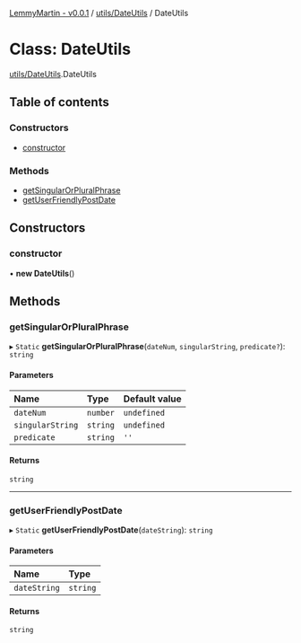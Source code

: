 [LemmyMartin - v0.0.1](../README.md) / [utils/DateUtils](../modules/utils_DateUtils.md) / DateUtils

# Class: DateUtils

[utils/DateUtils](../modules/utils_DateUtils.md).DateUtils

## Table of contents

### Constructors

- [constructor](utils_DateUtils.DateUtils.md#constructor)

### Methods

- [getSingularOrPluralPhrase](utils_DateUtils.DateUtils.md#getsingularorpluralphrase)
- [getUserFriendlyPostDate](utils_DateUtils.DateUtils.md#getuserfriendlypostdate)

## Constructors

### constructor

• **new DateUtils**()

## Methods

### getSingularOrPluralPhrase

▸ `Static` **getSingularOrPluralPhrase**(`dateNum`, `singularString`, `predicate?`): `string`

#### Parameters

| Name | Type | Default value |
| :------ | :------ | :------ |
| `dateNum` | `number` | `undefined` |
| `singularString` | `string` | `undefined` |
| `predicate` | `string` | `''` |

#### Returns

`string`

___

### getUserFriendlyPostDate

▸ `Static` **getUserFriendlyPostDate**(`dateString`): `string`

#### Parameters

| Name | Type |
| :------ | :------ |
| `dateString` | `string` |

#### Returns

`string`
